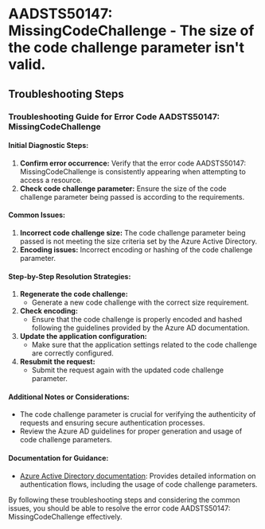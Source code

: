 
# AADSTS50147: MissingCodeChallenge - The size of the code challenge parameter isn't valid.


## Troubleshooting Steps
### Troubleshooting Guide for Error Code AADSTS50147: MissingCodeChallenge

#### Initial Diagnostic Steps:
1. **Confirm error occurrence:** Verify that the error code AADSTS50147: MissingCodeChallenge is consistently appearing when attempting to access a resource.
2. **Check code challenge parameter:** Ensure the size of the code challenge parameter being passed is according to the requirements.

#### Common Issues:
1. **Incorrect code challenge size:** The code challenge parameter being passed is not meeting the size criteria set by the Azure Active Directory.
2. **Encoding issues:** Incorrect encoding or hashing of the code challenge parameter.

#### Step-by-Step Resolution Strategies:
1. **Regenerate the code challenge:**
    - Generate a new code challenge with the correct size requirement.
2. **Check encoding:**
    - Ensure that the code challenge is properly encoded and hashed following the guidelines provided by the Azure AD documentation.
3. **Update the application configuration:**
    - Make sure that the application settings related to the code challenge are correctly configured.
4. **Resubmit the request:**
    - Submit the request again with the updated code challenge parameter.

#### Additional Notes or Considerations:
- The code challenge parameter is crucial for verifying the authenticity of requests and ensuring secure authentication processes.
- Review the Azure AD guidelines for proper generation and usage of code challenge parameters.

#### Documentation for Guidance:
- [Azure Active Directory documentation](https://docs.microsoft.com/en-us/azure/active-directory/develop/v2-oauth2-auth-code-flow#authenticating-to-azure-ad): Provides detailed information on authentication flows, including the usage of code challenge parameters.

By following these troubleshooting steps and considering the common issues, you should be able to resolve the error code AADSTS50147: MissingCodeChallenge effectively.